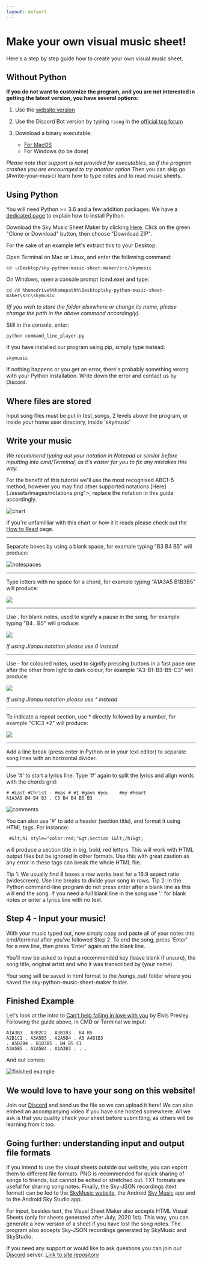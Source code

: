 ```yaml
---
layout: default
---
```


# Make your own visual music sheet!

Here's a step by step guide how to create your own visual music sheet.

## Without Python

**If you do not want to customize the program, and you are not interested in getting the latest version, you have several options:**

1. Use the [website version](https://jmmelko.pythonanywhere.com/)
2. Use the Discord Bot version by typing `!song` in the [official tcg forum](https://discord.gg/thatskygame)
3. Download a binary executable:

	- [For MacOS](./binaries/SkyMusicSheetMaker_MacOS.zip)
	- For Windows (to be done)

*Please note that support is not provided for executables, so if the program crashes you are encouraged to try another option*
Then you can skip go (#write-your-music) learn how to type notes and to read music sheets.</a>

## Using Python

You will need Python >= 3.6 and a few addition packages. We have a [dedicated page](./install-python.html) to explain how to install Python.

Download the Sky Music Sheet Maker by clicking [Here](https://github.com/sky-music/sky-python-music-sheet-maker"). Click on the green "Clone or Download" button, then choose "Download ZIP".

For the sake of an example let's extract this to your Desktop.

Open Terminal on Mac or Linux, and enter the following command:

    cd ~/Desktop/sky-python-music-sheet-maker/src/skymusic

On Windows, open a console prompt (cmd.exe) and type:

    cd /d %homedrive%%homepath%\Desktop\sky-python-music-sheet-maker\src\skymusic

*(If you wish to store the folder elsewhere or change its name, please change the path in the above command accordingly).*

Still in the console, enter:

    python command_line_player.py

If you have installed our program using pip, simply type instead:

    skymusic

If nothing happens or you get an error, there's probably something wrong with your Python installation. Write down the error and contact us by Discord.

## Where files are stored

Input song files must be put in test_songs, 2 levels above the program, or inside your home user directory, inside 'skymusic'

## Write your music

 *We recommend typing out your notation in Notepad or similar before inputting into cmd/Terminal, as it's easier for you to fix any mistakes this way.*

For the benefit of this tutorial we'll use the most recognised ABC1-5 method, however you may find other supported notations [Here](./assets/images/notations.png">, replace the notation in this guide accordingly.

![chart](./assets/images/Chart.jpg)

If you're unfamilliar with this chart or how it it reads please check out the [How to Read](./how-to-read.html) page.

_____________

Separate boxes by using a blank space, for example typing "B3 B4 B5" will produce:

![notespaces](./assets/images/notespaces.png)

_____________

Type letters with no space for a chord, for example typing "A1A3A5 B1B3B5" will produce:

<img src="./assets/images/chords.png">

_____________

Use . for blank notes, used to signify a pause in the song, for example typing "B4 . B5" will produce:

<img src="./assets/images/space.png">

*If using Jianpu notation please use 0 instead*

_____________

Use - for coloured notes, used to signify pressing buttons in a fast pace one after the other from light to dark colour, for example "A3-B1-B3-B5-C3" will produce:

<img src="./assets/images/colourednotes.JPG">

*If using Jianpu notation please use ^ instead*

_____________

To indicate a repeat section, use * directly followed by a number, for example "C1C3 *2" will produce:

<img src="./assets/images/Repeat.JPG">

_____________

Add a line break (press enter in Python or in your text editor) to separate song lines with an horizontal divider.

_____________

Use '#' to start a lyrics line. Type '#' again to split the lyrics and align words with the chords grid: 

    # #Last #Christ - #mas # #I #gave #you    #my #heart
    A1A3A5 B4 B4 B3 . C5 B4 B4 B5 B3

![comments](./assets/images/Comments.PNG)

You can also use '#' to add a header (section title), and format it using HTML tags. For instance:

     #&lt;h1 style="color:red;"&gt;Section 1&lt;/h1&gt;
 
 will produce a section title in big, bold, red letters. This will work with HTML output files but be ignored in other formats.
Use this with great caution as any error in these tags can break the whole HTML file. 

Tip 1: We usually find 8 boxes a row works best for a 16:9 aspect ratio (widescreen). Use line breaks to divide your song in rows.
Tip 2: In the Python command-line program do not press enter after a blank line as this will end the song. If you need a full blank line in the song use '.' for blank notes or enter a lyrics line with no text.

## Step 4 - Input your music!

With your music typed out, now simply copy and paste all of your notes into cmd/terminal after you've followed Step 2.
To end the song, press 'Enter' for a new line, then press 'Enter' again on the blank line.

You'll now be asked to input a recommended key (leave blank if unsure), the song title, original artist and who it was transcribed by (your name).

Your song will be saved in html format to the /songs_out/ folder where you saved the sky-python-music-sheet-maker folder.

## Finished Example

Let's look at the intro to [Can't help falling in love with you](./songs/Cant-Help-Falling-in-Love-Intro.html) by Elvis Presley.
Following the guide above, in CMD or Terminal we input:

    A1A3B3 . A3B2C2 . A3B1B3 . B4 B5
    A2B1C1 . A3A5B5 . A2A5B4 . A5 A4B1B3
    . A5B2B4 . B1B3B5 . B4 B5 C1
    A3A5B5 . A2A5B4 . A1A3B3 . . .

And out comes:

![finished example](./assets/images/finishedexample.JPG)

## We would love to have your song on this website!
Join our [Discord](./discord.html) and send us the file so we can upload it here! We can also embed an accompanying video if you have one hosted somewhere.
All we ask is that you quality check your sheet before submitting, as others will be learning from it too.

## Going further: understanding input and output file formats

If you intend to use the visual sheets outside our website, you can export them to different file formats. PNG is recommended for quick sharing of songs to friends, but cannot be edited or stretched out. TXT formats are useful for sharing song notes.
Finally, the Sky-JSON recordings (text format) can be fed to the [SkyMusic website](http://sky-music.herokuapp.com), the Android [Sky Music](https://play.google.com/store/apps/details?id=com.herokuapp.sky_music.twa) app and to the Android Sky Studio app.


For input, besides text, the Visual Sheet Maker also accepts HTML Visual Sheets (only for sheets generated after July, 2020 1st). This way, you can generate a new version of a sheet if you have lost the song notes.
The program also accepts Sky-JSON recordings generated by SkyMusic and SkyStudio.


If you need any support or would like to ask questions you can join our [Discord](./discord.html) server.
[Link to site repository](https://github.com/sky-music/sky-music.github.io)

